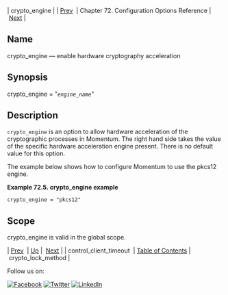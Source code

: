 | crypto_engine |
| [Prev](conf.ref.control_client_timeout.php)  | Chapter 72. Configuration Options Reference |  [Next](config.crypto_lock_method.php) |

<a name="conf.ref.crypto_engine"></a>
## Name

crypto_engine — enable hardware cryptography acceleration

## Synopsis

crypto_engine = "*`engine_name`*"

<a name="idp24089264"></a>
## Description

`crypto_engine` is an option to allow hardware acceleration of the cryptographic processes in Momentum. The right hand side takes the value of the specific hardware acceleration engine present. There is no default value for this option.

The example below shows how to configure Momentum to use the pkcs12 engine.

<a name="example.crypto_engine"></a>

**Example 72.5. crypto_engine example**

`crypto_engine = "pkcs12"`
<a name="idp24094704"></a>
## Scope

crypto_engine is valid in the global scope.

| [Prev](conf.ref.control_client_timeout.php)  | [Up](config.options.ref.php) |  [Next](config.crypto_lock_method.php) |
| control_client_timeout  | [Table of Contents](index.php) |  crypto_lock_method |

Follow us on:

[![Facebook](https://support.messagesystems.com/images/icon-facebook.png)](http://www.facebook.com/messagesystems) [![Twitter](https://support.messagesystems.com/images/icon-twitter.png)](http://twitter.com/#!/MessageSystems) [![LinkedIn](https://support.messagesystems.com/images/icon-linkedin.png)](http://www.linkedin.com/company/message-systems)